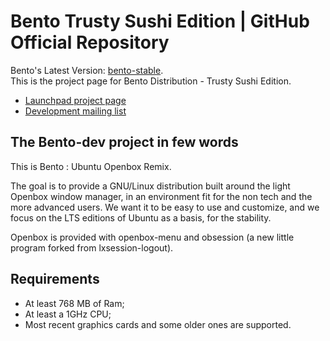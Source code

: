 # Bento Trusty Sushi Edition | GitHub Official Repository

Bento's Latest Version: [bento-stable](http://linuxvillage.org/en/downloads/). <br>
This is the project page for Bento Distribution - Trusty Sushi Edition.<br>
* [Launchpad project page](https://launchpad.net/bento-dev)
* [Development mailing list](http://www.freelists.org/list/bento-dev)

## The Bento-dev project in few words

This is Bento : Ubuntu Openbox Remix.

The goal is to provide a GNU/Linux distribution built around the light Openbox window manager, in an environment fit for the non tech and the more advanced users. We want it to be easy to use and customize, and we focus on the LTS editions of Ubuntu as a basis, for the stability.

Openbox is provided with openbox-menu and obsession (a new little program forked from lxsession-logout).

## Requirements

- At least 768 MB of Ram;
- At least a 1GHz CPU;
- Most recent graphics cards and some older ones are supported.
